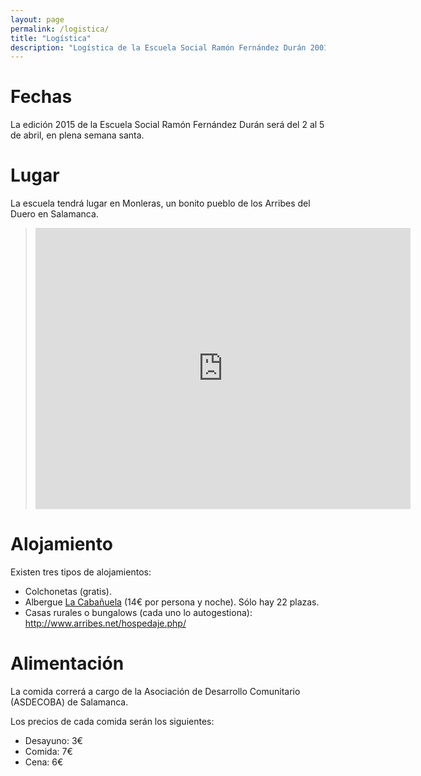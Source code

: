 ```yaml
---
layout: page
permalink: /logistica/
title: "Logística"
description: "Logística de la Escuela Social Ramón Fernández Durán 20015"
---
```


# Fechas
La edición 2015 de la Escuela Social Ramón Fernández Durán será del 2 al 5 de abril, en plena semana santa. 

# Lugar
La escuela tendrá lugar en Monleras, un bonito pueblo de los Arribes del Duero en Salamanca. 

><iframe src="https://www.google.com/maps/embed?pb=!1m18!1m12!1m3!1d96076.47329247766!2d-6.211924297327537!3d41.19147478956673!2m3!1f0!2f0!3f0!3m2!1i1024!2i768!4f13.1!3m3!1m2!1s0xd394de4dd8cfbe5%3A0x259b5bc4cfcb87e5!2s37171+Monleras%2C+Salamanca!5e0!3m2!1ses!2ses!4v1424944581273" width="600" height="450" frameborder="0" style="border:0"></iframe>

# Alojamiento
Existen tres tipos de alojamientos:

- Colchonetas (gratis).
- Albergue [La Cabañuela](http://www.lacabanuela.es/) (14€ por persona y noche). Sólo hay 22 plazas.
- Casas rurales o bungalows (cada uno lo autogestiona):  <http://www.arribes.net/hospedaje.php/>

# Alimentación
La comida correrá a cargo de la Asociación de Desarrollo Comunitario (ASDECOBA) de Salamanca.

Los precios de cada comida serán los siguientes:

- Desayuno: 3€
- Comida: 7€
- Cena: 6€